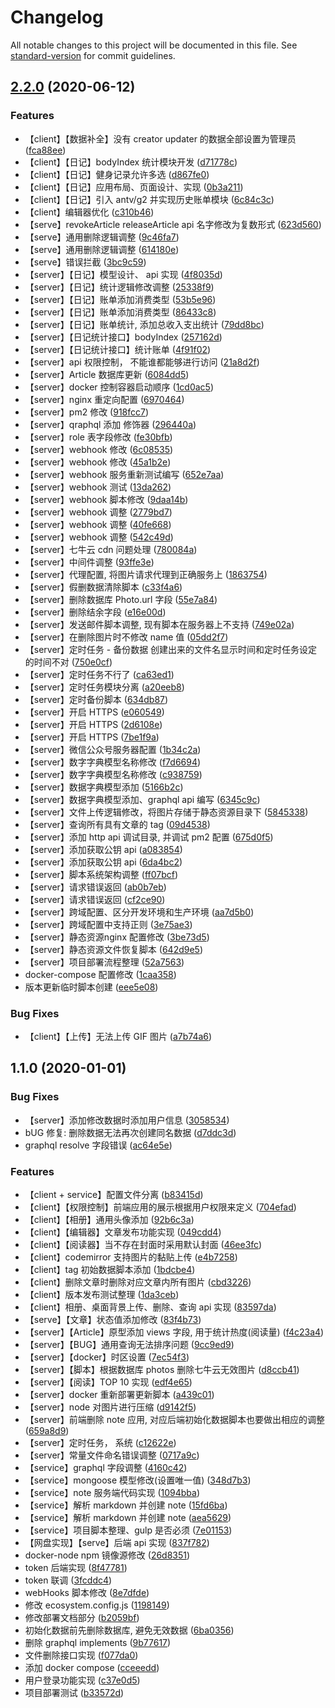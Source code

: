 # Changelog

All notable changes to this project will be documented in this file. See [standard-version](https://github.com/conventional-changelog/standard-version) for commit guidelines.

## [2.2.0](https://github.com/qianyin925/blog_service/compare/v1.1.0...v2.2.0) (2020-06-12)


### Features

* 【client】【数据补全】没有 creator   updater 的数据全部设置为管理员 ([fca88ee](https://github.com/qianyin925/blog_service/commit/fca88eea4c52fc9476942f6f19c92fea7e9c0927))
* 【client】【日记】bodyIndex 统计模块开发 ([d71778c](https://github.com/qianyin925/blog_service/commit/d71778ca5518e2b69438148b42f1d7baa3569bed))
* 【client】【日记】健身记录允许多选 ([d867fe0](https://github.com/qianyin925/blog_service/commit/d867fe05022f022ccab57733c603a0e13b2f6068))
* 【client】【日记】应用布局、页面设计、实现 ([0b3a211](https://github.com/qianyin925/blog_service/commit/0b3a211991838cd8ef9dfb5a417c9a720a6e6e4e))
* 【client】【日记】引入  antv/g2 并实现历史账单模块 ([6c84c3c](https://github.com/qianyin925/blog_service/commit/6c84c3c794a6bbf294276dcf281c4195579260f0))
* 【client】编辑器优化 ([c310b46](https://github.com/qianyin925/blog_service/commit/c310b46262615626684395246d0a54a9ecf9c298))
* 【serve】revokeArticle  releaseArticle api 名字修改为复数形式 ([623d560](https://github.com/qianyin925/blog_service/commit/623d5601d8101cb7e2682aad52e506f4305ddade))
* 【serve】通用删除逻辑调整 ([9c46fa7](https://github.com/qianyin925/blog_service/commit/9c46fa72f6c76bfa34cf355f5dbfdb9197966979))
* 【serve】通用删除逻辑调整 ([614180e](https://github.com/qianyin925/blog_service/commit/614180e712394ccd17bca85aa182de78f23e57ab))
* 【serve】错误拦截 ([3bc9c59](https://github.com/qianyin925/blog_service/commit/3bc9c596b4f9789289354e10cf24319b2152b454))
* 【server】【日记】模型设计、 api 实现 ([4f8035d](https://github.com/qianyin925/blog_service/commit/4f8035d1e99a9e064509d6f9acc0f103e68a8326))
* 【server】【日记】统计逻辑修改调整 ([25338f9](https://github.com/qianyin925/blog_service/commit/25338f9b5505e81b624e2c9d5edda51f1440c7c6))
* 【server】【日记】账单添加消费类型 ([53b5e96](https://github.com/qianyin925/blog_service/commit/53b5e96ee89835947ee725452ab07e9b646d0307))
* 【server】【日记】账单添加消费类型 ([86433c8](https://github.com/qianyin925/blog_service/commit/86433c8c8409d6a607619ac3a8bd6b572a92fb97))
* 【server】【日记】账单统计, 添加总收入支出统计 ([79dd8bc](https://github.com/qianyin925/blog_service/commit/79dd8bcb304a485456dd7e686ec29ffa453e40aa))
* 【server】【日记统计接口】bodyIndex ([257162d](https://github.com/qianyin925/blog_service/commit/257162d1b652a5abf40b25abbc81116280705de8))
* 【server】【日记统计接口】统计账单 ([4f91f02](https://github.com/qianyin925/blog_service/commit/4f91f029b1cee95b68fc5962aff0752daebd1c01))
* 【server】api 权限控制， 不能谁都能够进行访问 ([21a8d2f](https://github.com/qianyin925/blog_service/commit/21a8d2f060996089acdf2a013fdd3924df6558cd))
* 【server】Article 数据库更新 ([6084dd5](https://github.com/qianyin925/blog_service/commit/6084dd552ad48cd4e47ad2e6af688bb09ceb2cb5))
* 【server】docker 控制容器启动顺序 ([1cd0ac5](https://github.com/qianyin925/blog_service/commit/1cd0ac5e2f6413d2e6eb55dbecc9bbeb2a2127ef))
* 【server】nginx 重定向配置 ([6970464](https://github.com/qianyin925/blog_service/commit/69704645dfef81067410829a19cec04bbae71f00))
* 【server】pm2 修改 ([918fcc7](https://github.com/qianyin925/blog_service/commit/918fcc73601dc98e3408f6c632b97493e5f85daa))
* 【server】qraphql 添加 修饰器 ([296440a](https://github.com/qianyin925/blog_service/commit/296440a316b6cfafb3643679d73a808ad4618d01))
* 【server】role 表字段修改 ([fe30bfb](https://github.com/qianyin925/blog_service/commit/fe30bfb36c04651fc9e90709a165bceea206b55e))
* 【server】webhook 修改 ([6c08535](https://github.com/qianyin925/blog_service/commit/6c08535b1c71fda4476d6bfe43be4bcd60470cbc))
* 【server】webhook 修改 ([45a1b2e](https://github.com/qianyin925/blog_service/commit/45a1b2e40572ab52422b1b5b621fb36d332ec2e0))
* 【server】webhook 服务重新测试编写 ([652e7aa](https://github.com/qianyin925/blog_service/commit/652e7aacc4823e19d1a13e88e7541ee195247421))
* 【server】webhook 测试 ([13da262](https://github.com/qianyin925/blog_service/commit/13da2622508b03f62d792b40e904207766aa1f0c))
* 【server】webhook 脚本修改 ([9daa14b](https://github.com/qianyin925/blog_service/commit/9daa14b0d4210befaecbce869c6f181b94b31d48))
* 【server】webhook 调整 ([2779bd7](https://github.com/qianyin925/blog_service/commit/2779bd767a14b4e7e92dbea149b5844fb360eb54))
* 【server】webhook 调整 ([40fe668](https://github.com/qianyin925/blog_service/commit/40fe6689443707854ba3738393d7bc8ef239cf50))
* 【server】webhook 调整 ([542c49d](https://github.com/qianyin925/blog_service/commit/542c49d9470ec76bf227d424e835196464976216))
* 【server】七牛云 cdn 问题处理 ([780084a](https://github.com/qianyin925/blog_service/commit/780084a2178fdc2e859e635da9a72b7987338544))
* 【server】中间件调整 ([93ffe3e](https://github.com/qianyin925/blog_service/commit/93ffe3ea44336ee52944df969bae0669bb6fa0d0))
* 【server】代理配置, 将图片请求代理到正确服务上 ([1863754](https://github.com/qianyin925/blog_service/commit/18637540f07585e913ddf99fa6749829be02a522))
* 【server】假删数据清除脚本 ([c33f4a6](https://github.com/qianyin925/blog_service/commit/c33f4a64ef7aef7994991933bdc09b56e81494d2))
* 【server】删除数据库 Photo.url 字段 ([55e7a84](https://github.com/qianyin925/blog_service/commit/55e7a848bcc1f6328d437889b2bcd81c6d0ede40))
* 【server】删除结余字段 ([e16e00d](https://github.com/qianyin925/blog_service/commit/e16e00d141fd6fb48e3d95e901f5a9ae7651a365))
* 【server】发送邮件脚本调整, 现有脚本在服务器上不支持 ([749e02a](https://github.com/qianyin925/blog_service/commit/749e02af4a9b553dc9db018661fe8d1ce4585af2))
* 【server】在删除图片时不修改 name 值 ([05dd2f7](https://github.com/qianyin925/blog_service/commit/05dd2f762e92a85c6ac559ceaa2c571c0dddac65))
* 【server】定时任务 - 备份数据 创建出来的文件名显示时间和定时任务设定的时间不对 ([750e0cf](https://github.com/qianyin925/blog_service/commit/750e0cf3f0462da929b59903d1e6b23036a2fc5b))
* 【server】定时任务不行了 ([ca63ed1](https://github.com/qianyin925/blog_service/commit/ca63ed179e1b2d79b62891f69e60b01dadfb1abb))
* 【server】定时任务模块分离 ([a20eeb8](https://github.com/qianyin925/blog_service/commit/a20eeb86bfe2c075d3224cc4e3e215f8d2266fef))
* 【server】定时备份脚本 ([634db87](https://github.com/qianyin925/blog_service/commit/634db87feb12b37f1bc22ff4333db90191ac276d))
* 【server】开启 HTTPS ([e060549](https://github.com/qianyin925/blog_service/commit/e060549c499d6eae62b08acd055c4b8c24e0316f))
* 【server】开启 HTTPS ([2d6108e](https://github.com/qianyin925/blog_service/commit/2d6108ec5e5f049537c5b52fc4fbd74c3f2b8b29))
* 【server】开启 HTTPS ([7be1f9a](https://github.com/qianyin925/blog_service/commit/7be1f9a317c97f03db6f8650e3bf4c2404a8e079))
* 【server】微信公众号服务器配置 ([1b34c2a](https://github.com/qianyin925/blog_service/commit/1b34c2a607ea64498c7142f255a233a5342e6c24))
* 【server】数字字典模型名称修改 ([f7d6694](https://github.com/qianyin925/blog_service/commit/f7d66942961cb8d052a76a0277d7c042ffd429fc))
* 【server】数字字典模型名称修改 ([c938759](https://github.com/qianyin925/blog_service/commit/c938759d3bcfbfe46438db5d32fc650a4097bea3))
* 【server】数据字典模型添加 ([5166b2c](https://github.com/qianyin925/blog_service/commit/5166b2c6f06cd6e7ce33ed4779d4ecb21674df96))
* 【server】数据字典模型添加、graphql api 编写 ([6345c9c](https://github.com/qianyin925/blog_service/commit/6345c9ce078f9c770037c40580824d39156c3076))
* 【server】文件上传逻辑修改，将图片存储于静态资源目录下 ([5845338](https://github.com/qianyin925/blog_service/commit/584533850a95b71d7dbade2078927bd3e5916c1c))
* 【server】查询所有具有文章的 tag ([09d4538](https://github.com/qianyin925/blog_service/commit/09d4538046643d8f9a820d3db0772b5ae8f9a43e))
* 【server】添加 http api 调试目录, 并调试 pm2 配置 ([675d0f5](https://github.com/qianyin925/blog_service/commit/675d0f521c58daa8a3298df0eeb88b5c59bc9137))
* 【server】添加获取公钥 api ([a083854](https://github.com/qianyin925/blog_service/commit/a0838548384a1827c9aaff077399d450558118dc))
* 【server】添加获取公钥 api ([6da4bc2](https://github.com/qianyin925/blog_service/commit/6da4bc216849b25695ce56b011cdfa52d1b0d236))
* 【server】脚本系统架构调整 ([ff07bcf](https://github.com/qianyin925/blog_service/commit/ff07bcf32088464cad270f67a91047da079f403d))
* 【server】请求错误返回 ([ab0b7eb](https://github.com/qianyin925/blog_service/commit/ab0b7ebf046aa5041c7ba7af14c63d5148a5dfe0))
* 【server】请求错误返回 ([cf2ce90](https://github.com/qianyin925/blog_service/commit/cf2ce90d23c215d759a4dd3e0591d3f95c4fd3f1))
* 【server】跨域配置、区分开发环境和生产环境 ([aa7d5b0](https://github.com/qianyin925/blog_service/commit/aa7d5b0353f65a65b3e9d4f3d0df501a86d3d7f6))
* 【server】跨域配置中支持正则 ([3e75ae3](https://github.com/qianyin925/blog_service/commit/3e75ae3c4e7ff188a9848f0664e179308d3339b2))
* 【server】静态资源nginx 配置修改 ([3be73d5](https://github.com/qianyin925/blog_service/commit/3be73d5d21cd8631a9bcb83f48cd25345d2a1995))
* 【server】静态资源文件恢复脚本 ([642d9e5](https://github.com/qianyin925/blog_service/commit/642d9e58bfabab4b631c536cd47c8851f6b57c11))
* 【server】项目部署流程整理 ([52a7563](https://github.com/qianyin925/blog_service/commit/52a756348014c7ed86e90dbe361201adbc9e6ef3))
* docker-compose 配置修改 ([1caa358](https://github.com/qianyin925/blog_service/commit/1caa358b5e0111761f52a2749a6203bad12f6c02))
* 版本更新临时脚本创建 ([eee5e08](https://github.com/qianyin925/blog_service/commit/eee5e08158e37c1bf23120180402a8993d29b843))


### Bug Fixes

* 【client】【上传】无法上传 GIF 图片 ([a7b74a6](https://github.com/qianyin925/blog_service/commit/a7b74a6578fca638aa296e645ea2d89f1f521cf1))

## 1.1.0 (2020-01-01)


### Bug Fixes

* 【server】添加修改数据时添加用户信息 ([3058534](https://github.com/qianyin925/blog_service/commit/3058534))
* bUG 修复: 删除数据无法再次创建同名数据 ([d7ddc3d](https://github.com/qianyin925/blog_service/commit/d7ddc3d))
* graphql resolve 字段错误 ([ac64e5e](https://github.com/qianyin925/blog_service/commit/ac64e5e))


### Features

* 【client + service】配置文件分离 ([b83415d](https://github.com/qianyin925/blog_service/commit/b83415d))
* 【client】【权限控制】前端应用的展示根据用户权限来定义 ([704efad](https://github.com/qianyin925/blog_service/commit/704efad))
* 【client】【相册】通用头像添加 ([92b6c3a](https://github.com/qianyin925/blog_service/commit/92b6c3a))
* 【client】【编辑器】文章发布功能实现 ([049cdd4](https://github.com/qianyin925/blog_service/commit/049cdd4))
* 【client】【阅读器】当不存在封面时采用默认封面 ([46ee3fc](https://github.com/qianyin925/blog_service/commit/46ee3fc))
* 【client】codemirror 支持图片的黏贴上传 ([e4b7258](https://github.com/qianyin925/blog_service/commit/e4b7258))
* 【client】tag 初始数据脚本添加 ([1bdcbe4](https://github.com/qianyin925/blog_service/commit/1bdcbe4))
* 【client】删除文章时删除对应文章内所有图片 ([cbd3226](https://github.com/qianyin925/blog_service/commit/cbd3226))
* 【client】版本发布测试整理 ([1da3ceb](https://github.com/qianyin925/blog_service/commit/1da3ceb))
* 【client】相册、桌面背景上传、删除、查询 api 实现 ([83597da](https://github.com/qianyin925/blog_service/commit/83597da))
* 【serve】【文章】状态值添加修改 ([83f4b73](https://github.com/qianyin925/blog_service/commit/83f4b73))
* 【server】【Article】原型添加 views 字段, 用于统计热度(阅读量) ([f4c23a4](https://github.com/qianyin925/blog_service/commit/f4c23a4))
* 【server】【BUG】通用查询无法排序问题 ([9cc9ed9](https://github.com/qianyin925/blog_service/commit/9cc9ed9))
* 【server】【docker】时区设置 ([7ec54f3](https://github.com/qianyin925/blog_service/commit/7ec54f3))
* 【server】【脚本】根据数据库 photos 删除七牛云无效图片 ([d8ccb41](https://github.com/qianyin925/blog_service/commit/d8ccb41))
* 【server】【阅读】TOP 10 实现 ([edf4e65](https://github.com/qianyin925/blog_service/commit/edf4e65))
* 【server】docker 重新部署更新脚本 ([a439c01](https://github.com/qianyin925/blog_service/commit/a439c01))
* 【server】node 对图片进行压缩 ([d9142f5](https://github.com/qianyin925/blog_service/commit/d9142f5))
* 【server】前端删除 note 应用, 对应后端初始化数据脚本也要做出相应的调整 ([659a8d9](https://github.com/qianyin925/blog_service/commit/659a8d9))
* 【server】定时任务， 系统 ([c12622e](https://github.com/qianyin925/blog_service/commit/c12622e))
* 【server】常量文件命名错误调整 ([0717a9c](https://github.com/qianyin925/blog_service/commit/0717a9c))
* 【service】graphql 字段调整 ([4160c42](https://github.com/qianyin925/blog_service/commit/4160c42))
* 【service】mongoose 模型修改(设置唯一值) ([348d7b3](https://github.com/qianyin925/blog_service/commit/348d7b3))
* 【service】note 服务端代码实现 ([1094bba](https://github.com/qianyin925/blog_service/commit/1094bba))
* 【service】解析 markdown 并创建 note ([15fd6ba](https://github.com/qianyin925/blog_service/commit/15fd6ba))
* 【service】解析 markdown 并创建 note ([aea5629](https://github.com/qianyin925/blog_service/commit/aea5629))
* 【service】项目脚本整理、gulp 是否必须 ([7e01153](https://github.com/qianyin925/blog_service/commit/7e01153))
* 【网盘实现】【serve】后端 api 实现 ([837f782](https://github.com/qianyin925/blog_service/commit/837f782))
* docker-node npm 镜像源修改 ([26d8351](https://github.com/qianyin925/blog_service/commit/26d8351))
* token 后端实现 ([8f47781](https://github.com/qianyin925/blog_service/commit/8f47781))
* token 联调 ([3fcddc4](https://github.com/qianyin925/blog_service/commit/3fcddc4))
* webHooks 脚本修改 ([8e7dfde](https://github.com/qianyin925/blog_service/commit/8e7dfde))
* 修改  ecosystem.config.js ([1198149](https://github.com/qianyin925/blog_service/commit/1198149))
* 修改部署文档部分 ([b2059bf](https://github.com/qianyin925/blog_service/commit/b2059bf))
* 初始化数据前先删除数据库, 避免无效数据 ([6ba0356](https://github.com/qianyin925/blog_service/commit/6ba0356))
* 删除 graphql implements ([9b77617](https://github.com/qianyin925/blog_service/commit/9b77617))
* 文件删除接口实现 ([f077da0](https://github.com/qianyin925/blog_service/commit/f077da0))
* 添加 docker compose ([cceeedd](https://github.com/qianyin925/blog_service/commit/cceeedd))
* 用户登录功能实现 ([c37e0d5](https://github.com/qianyin925/blog_service/commit/c37e0d5))
* 项目部署测试 ([b33572d](https://github.com/qianyin925/blog_service/commit/b33572d))
